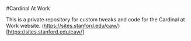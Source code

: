 #Cardinal At Work

This is a private repository for custom tweaks and code for the Cardinal at Work website. (https://sites.stanford.edu/caw/)[https://sites.stanford.edu/caw/]
